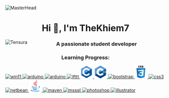 ![MasterHead](https://instagram.fsgn5-3.fna.fbcdn.net/v/t39.30808-6/409729599_891036605763496_3409634528958095934_n.jpg?stp=dst-jpg_e35_s1080x1080&efg=eyJ2ZW5jb2RlX3RhZyI6ImltYWdlX3VybGdlbi4xOTIweDEwODAuc2RyLmYzMDgwOCJ9&_nc_ht=instagram.fsgn5-3.fna.fbcdn.net&_nc_cat=104&_nc_ohc=ODwlAslcRf4Q7kNvgF46fSI&edm=AFg4Q8wAAAAA&ccb=7-5&ig_cache_key=MzI1NjA5Njc2Mjc3MDA3NTA4OA%3D%3D.2-ccb7-5&oh=00_AYBbol2PlAl6jpfMIKG-KnbuqHS5u5J-CFCWlskLS0UV9w&oe=66A8477E&_nc_sid=0b30b7)
<h1 align="center">Hi 👋, I'm TheKhiem7</h1>
<img align="left" alt="Tensura" with="400" src="https://i.pinimg.com/originals/32/0a/f7/320af7598bfad95cdadaa5fa5b7a1848.gif">
<h3 align="center">A passionate student developer</h3>



<h3 align="center">Learning Progress:</h3>
<p align="center"> 

<a href="" target="_blank" rel="noreferrer"> <img src="https://cdn.jsdelivr.net/gh/devicons/devicon@latest/icons/windows11/windows11-original-wordmark.svg" alt="win11" width="40" height="40"/> </a>
<a href="" target="_blank" rel="noreferrer"> <img src="https://cdn.jsdelivr.net/gh/devicons/devicon@latest/icons/githubcodespaces/githubcodespaces-original.svg" alt="arduino" width="40" height="40"/> </a> 
<a href="https://www.arduino.cc/" target="_blank" rel="noreferrer"> <img src="https://cdn.worldvectorlogo.com/logos/arduino-1.svg" alt="arduino" width="40" height="40"/> </a> 
<a href="https://ifttt.com/" target="_blank" rel="noreferrer"> <img src="https://www.vectorlogo.zone/logos/ifttt/ifttt-ar21.svg" alt="ifttt" width="40" height="40"/> </a> 
<a href="https://www.cprogramming.com/" target="_blank" rel="noreferrer"> <img src="https://raw.githubusercontent.com/devicons/devicon/master/icons/c/c-original.svg" alt="c" width="40" height="40"/> </a> 
<a href="https://www.w3schools.com/cpp/" target="_blank" rel="noreferrer"> <img src="https://raw.githubusercontent.com/devicons/devicon/master/icons/cplusplus/cplusplus-original.svg" alt="cplusplus" width="40" height="40"/> </a> 
<a href="https://getbootstrap.com" target="_blank" rel="noreferrer"> <img src="https://cdn.jsdelivr.net/gh/devicons/devicon@latest/icons/bootstrap/bootstrap-original-wordmark.svg" alt="bootstrap" width="40" height="40"/> </a> 
<a href="https://www.w3schools.com/css/" target="_blank" rel="noreferrer"> <img src="https://raw.githubusercontent.com/devicons/devicon/master/icons/css3/css3-original-wordmark.svg" alt="css3" width="40" height="40"/> </a> 
<a href="https://www.w3schools.com/html/" target="_blank" rel="noreferrer"> <img src="https://cdn.jsdelivr.net/gh/devicons/devicon@latest/icons/html5/html5-original-wordmark.svg" alt="css3" width="40" height="40"/> </a> 
<a href="" target="_blank" rel="noreferrer"> <img src="https://upload.wikimedia.org/wikipedia/commons/thumb/9/98/Apache_NetBeans_Logo.svg/444px-Apache_NetBeans_Logo.svg.png" alt="netbean" width="40" height="40"/> </a> 
<a href="https://www.java.com" target="_blank" rel="noreferrer"> <img src="https://raw.githubusercontent.com/devicons/devicon/master/icons/java/java-original.svg" alt="java" width="40" height="40"/> </a> 
<a href="" target="_blank" rel="noreferrer"> <img src="https://cdn.jsdelivr.net/gh/devicons/devicon@latest/icons/maven/maven-original.svg" alt="maven" width="40" height="40"/> </a> 
<a href="https://www.microsoft.com/en-us/sql-server" target="_blank" rel="noreferrer"> <img src="https://www.svgrepo.com/show/303229/microsoft-sql-server-logo.svg" alt="mssql" width="40" height="40"/> </a> 
<a href="https://www.photoshop.com/en" target="_blank" rel="noreferrer"> <img src="https://cdn.jsdelivr.net/gh/devicons/devicon@latest/icons/photoshop/photoshop-original.svg" alt="photoshop" width="40" height="40"/> </a> 
<a href="https://www.adobe.com/in/products/illustrator.html" target="_blank" rel="noreferrer"> <img src="https://www.vectorlogo.zone/logos/adobe_illustrator/adobe_illustrator-icon.svg" alt="illustrator" width="40" height="40"/> </a> 
</p>
